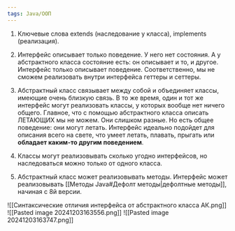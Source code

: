 ```yaml
---
tags: Java/ООП
---
```

1) Ключевые слова extends (наследование у класса), implements (реализация).
2) Интерфейс описывает только поведение. У него нет состояния.
А у абстрактного класса состояние есть: он описывает и то, и другое.
Интерфейс только описывает поведение. Соответственно, мы не сможем реализовать внутри интерфейса геттеры и сеттеры.
3) Абстрактный класс связывает между собой и объединяет классы, имеющие очень близкую связь. В то же время, один и тот же интерфейс могут реализовать классы, у которых вообще нет ничего общего.
Главное, что с помощью абстрактного класса описать ЛЕТАЮЩИХ мы не можем. Они слишком разные. Но есть общее поведение: они могут летать. Интерфейс идеально подойдет для описания всего на свете, что умеет летать, плавать, прыгать или **обладает каким-то другим поведением**. 

4) Классы могут реализовывать сколько угодно интерфейсов, но наследоваться можно только от одного класса.
5) Абстрактный класс может реализовывать методы.
Интерфейс может реализовывать [[Методы Java#Дефолт методы|дефолтные методы]], начиная с 8й версии.

![[Синтаксические отличия интерфейса от абстрактного класса АК.png]]
![[Pasted image 20241203163556.png]]
![[Pasted image 20241203163747.png]]